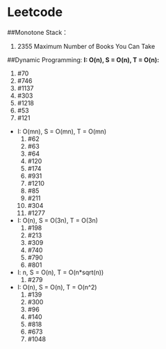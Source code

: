 # Leetcode


##Monotone Stack：
  1. 2355 Maximum Number of Books You Can Take
  
##Dynamic Programming:
**I: O(n), S = O(n), T = O(n):**
  1. #70
  2. #746
  3. #1137
  4. #303
  5. #1218
  6. #53
  7. #121
  - I: O(mn), S = O(mn), T = O(mn)
    1. #62
    2. #63
    3. #64
    4. #120
    5. #174
    6. #931
    7. #1210
    8. #85
    9. #211
    10. #304
    11. #1277
  - I: O(n), S = O(3n), T = O(3n)
    1. #198
    2. #213
    3. #309
    4. #740
    5. #790
    6. #801
  - I: n, S = O(n), T = O(n*sqrt(n))
    1. #279
  - I: O(n), S = O(n), T = O(n^2)
    1. #139
    2. #300
    3. #96
    4. #140
    5. #818
    6. #673
    7. #1048

